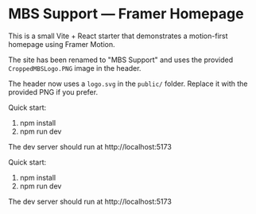 
# MBS Support — Framer Homepage

This is a small Vite + React starter that demonstrates a motion-first homepage using Framer Motion.

The site has been renamed to "MBS Support" and uses the provided `CroppedMBSLogo.PNG` image in the header.

The header now uses a `logo.svg` in the `public/` folder. Replace it with the provided PNG if you prefer.

Quick start:

1. npm install
2. npm run dev

The dev server should run at http://localhost:5173

Quick start:

1. npm install
2. npm run dev

The dev server should run at http://localhost:5173
